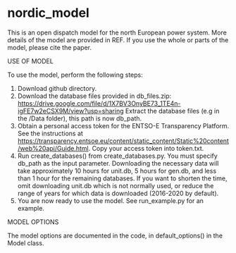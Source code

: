 # nordic_model

This is an open dispatch model for the north European power system. More details of the model are provided in REF. If you use the whole or parts of the model, please cite the paper. 

USE OF MODEL

To use the model, perform the following steps:
1. Download github directory.
2. Download the database files provided in db_files.zip: https://drive.google.com/file/d/1X7BV3OnyBE73_1TE4n-igFE7w2eCSX9M/view?usp=sharing
   Extract the database files (e.g in the /Data folder), this path is now db_path.
3. Obtain a personal access token for the ENTSO-E Transparency Platform. See the instructions at https://transparency.entsoe.eu/content/static_content/Static%20content/web%20api/Guide.html. 
   Copy your access token into token.txt.
4. Run create_databases() from create_databases.py. You must specify db_path as the input parameter. Downloading the necessary data will take approximately 10 hours for unit.db, 5 hours for gen.db, and less than 1 hour for the remaining databases. If you want to shorten the time, omit downloading unit.db which is not normally used, or reduce the range of years for which data is downloaded (2016-2020 by default).
5. You are now ready to use the model. See run_example.py for an example.

MODEL OPTIONS 

The model options are documented in the code, in default_options() in the Model class.
